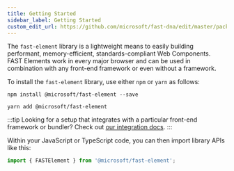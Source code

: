 ```yaml
---
title: Getting Started
sidebar_label: Getting Started
custom_edit_url: https://github.com/microsoft/fast-dna/edit/master/packages/web-components/fast-element/docs/guide/getting-started.doc.md
---
```


The `fast-element` library is a lightweight means to easily building performant, memory-efficient, standards-compliant Web Components. FAST Elements work in every major browser and can be used in combination with any front-end framework or even without a framework.

To install the `fast-element` library, use either `npm` or `yarn` as follows:

```shell
npm install @microsoft/fast-element --save
```

```shell
yarn add @microsoft/fast-element
```

:::tip
Looking for a setup that integrates with a particular front-end framework or bundler? Check out [our integration docs](../fast-foundation/webpack).
:::

Within your JavaScript or TypeScript code, you can then import library APIs like this:

```ts
import { FASTElement } from '@microsoft/fast-element';
```
